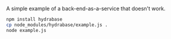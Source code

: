 A simple example of a back-end-as-a-service that doesn't work.

```bash
npm install hydrabase
cp node_modules/hydrabase/example.js .
node example.js
```
